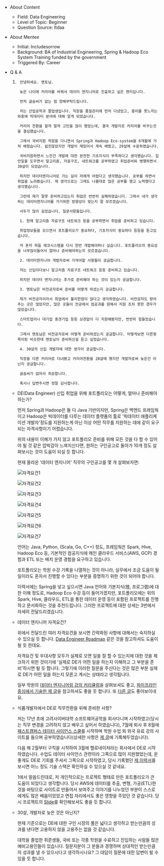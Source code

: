 - About Content
    - Field: Data Engineering
    - Level of Topic: Beginner
    - Question Source: Itdaa

- About Mentee
    - Initial: Includesorrow
    - Background: BA of Industrial Engineering, Spring & Hadoop Eco System
      Training funded by the government
    - Triggered By: Career

- Q & A
    1. ```
        안녕하세요. 멘토님.

        늦은 나이에 커리어를 바꿔서 데이터 엔지니어로 진출하고 싶은 멘티입니다.

        먼저 글솜씨가 없는 점 양해부탁드립니다.

        저는 산업공학과 졸업생입니다. 직장을 품질관리에 먼저 다녔었고, 흥미를 못느끼는 와중에 빅데이터 분야에 대해 알게 되었습니다.

        커리어 전환을 할까 말까 고민을 많이 했었는데, 결국 개발자로 커리어를 바꾸는것을 결심했습니다.

        그래서 국비지원 학원을 다니면서 Spring과 Hadoop Eco-system을 6개월에 거쳐 배웠습니다. 쉽진않았지만 개발이 재밌어서 계속 배웠고, 29살에 수료하였습니다.

        국비지원하면서 느낀건 개발에 대한 완전한 기초지식이 부족하다고 생각했습니다. 집안일을 도우면서 알고리즘, 자료구조, 네트워크를 공부하였고 취업준비와 병행하면서 30살이 되었습니다.

        하지만 데이터엔지니어로 가는 길이 저에게 어렵다고 생각했습니다. 공부를 하면서 취업을 노려봤습니다. 제 생각으로는 그래도 나름대로 많은 공부를 했고 노력했다고 생각했습니다.

        그런데 제가 잘못 준비하고있는지 취업은 번번히 실패하였습니다. 그래서 내가 생각하는 데이터엔지니어를 가기위한 방향성이 맞는지 잘 모르겠습니다.

        서두가 많이 길었습니다. 질문사항들입니다.

        1. 현재 알고리즘 자료구조 네트워크 등을 공부하면서 취업을 준비하고 있습니다.

        취업정보들을 모으면서 포트폴리오가 중요하다, 기초지식이 중요하다 등등을 듣고있습니다.

        저 혼자 하둡 에코시스템을 다시 한번 개발해야하나 싶습니다. 포트폴리오의 중요성을 너무많이들어서 얼마나 준비해야하는지 모르겠습니다.

        2. 데이터엔지니어 개발자로써 가져야할 사항들이 궁금합니다.

        저는 신입이다보니 알고리즘 자료구조 네트워크 등등 준비하고 있습니다.

        하지만 데이터 엔지니어는 추가로 준비해야 하는 것이 있는지 궁금합니다.

        3. 멘토님은 비전공자로써 준비를 어떻게 하셨는지 궁금합니다.

        제가 비전공자이라서 취업에서 불리한점이 많다고 생각하였습니다. 비전공자도 받아주는 곳은 많았지만, 많은 곳들이 전공에서 컴공과를 원해서 지원 조차 못한 경우가 많았습니다.

        스타트업이나 대기업 중견기업 등등 상관없이 다 지원해봤지만, 번번히 힘들었습니다.

        그래서 멘토님은 비전공자로써 어떻게 준비하셨는지 궁금합니다. 어떻게보면 다른항목이랑 비슷한데 멘토님이 준비하신걸 듣고 싶었습니다.

        4. 30살의 신입 개발자에 대한 생각이 궁금합니다.

        직장을 다른 커리어로 다녀봤고 커리어전환을 28살때 했지만 개발자로써 늦은건 아닌지 궁금합니다.

        글솜씨가 없어서 죄송합니다.

        혹시나 답변주시면 정말 감사합니다.
        ```

    - DE(Data Engineer) 신입 취업을 위해 포트폴리오는 어떻게, 얼마나 준비해야하는가?

      먼저 Spring과 Hadoop은 둘 다 Java 기반이지만, Spring은 백엔드 프레임웍이고 Hadoop은 빅데이터를 다루는
      데이터 플랫폼의 툴로 '빅데이터 애플리케이션 개발자'정도를 지원하는게 아닌 이상 어떤 직무를 지원하는 데에 같이 요구되는 자격사항이기
      어렵습니다.

      위의 내용이 이해가 가지 않고 포트폴리오 준비를 위해 모든 것을 다 할 수 있어야 될 것 같은 압박감이 느껴지신다면, 원하는
      구인공고로 돌아가 10개 정도 살펴보시는 것이 도움이 되실 듯 합니다.

      현재 올라온 '데이터 엔지니어' 직무의 구인공고를 몇 개 살펴보자면:

      ![자격요건1](/assets/200904/1.png)

      ![자격요건2](/assets/200904/2.png)

      ![자격요건3](/assets/200904/3.png)

      ![자격요건4](/assets/200904/4.png)

      ![자격요건5](/assets/200904/5.png)

      ![자격요건6](/assets/200904/6.png)

      ![자격요건7](/assets/200904/7.png)

      언어는 Java, Python, (Scala, Go, C++) 정도, 프레임웍은 Spark, Hive, Hadoop Eco 등,
      기본적인 컴공지식에 메인 클라우드 서비스(AWS, GCP) 경험과 ETL 또는 배치 운영 경험을 요구하고 있습니다.

      포트폴리오는 학원 수강 기록을 나열하는 것이 아니라, 실무에서 조금 도움이 될 일이라도 혼자서 진행할 수 있다는 부분을 증명하기 위한
      것이 되어야 합니다.

      이력서에는 Spring을 넣고 싶으시면 Java 언어와 기본지식(웹, 프로그램)에 대한 이해 정도로, Hadoop Eco 수강 등이
      들어가겠지만, 포트폴리오에는 위의 Spark, Hive, 클라우드, ETL을 통한 데이터 운영 등이 포함된 프로젝트를 진행하고
      문서화하는 것을 추천드립니다. 그러한 프로젝트에 대한 상세는 3번에서 자세히 전달드리겠습니다.

    - 데이터 엔지니어 자격요건?

      위에서 전달드린 여러 자격요건을 보시면 간략화된 사항에 대해서는 숙지하실 수 있으실 듯
      합니다. [Data Engineer Roadmap](https://github.com/datastacktv/data-engineer-roadmap)
      같은 것을 참고하셔도 도움이 될 듯 한데요.

      자격요건 및 우대사항 모두가 실제로 오면 일을 잘 할 수 있는지에 대한 것을 체크하기 위한 것이기에 '실제로 DE가 어떤 일을 하는지
      이해하고 그 부분을 준비'하시면 될 듯 합니다. 그렇기에 이러한 질문을 주신다는 것은 많은 부분 실제로 DE가 어떤 일을 하는지
      모른고 계시는 상태라고 생각됩니다.

      일부
      학원의 [데이터 엔지니어링 강의 커리큘럼](https://www.fastcampus.co.kr/data_online_engineering)을
      살펴보셔도
      좋고, [파이프라인 중심에서 기술한 제 글](https://medium.com/@kadencho/data-engineering-questions-you-would-face-8d8e42e7b66b)을
      참고하셔도 좋을 듯 합니다. 또 [다른 글](https://www.itdaa.net/mentor_posts/6357)도 좋아보이네요.

    - 식품개발자에서 DE로 직무전환을 위해 준비한 사항?

      저는 17년 초에 고려사이버대학 소프트웨어공학을 회사다니며 시작하였고(당시는 직무 변경을 고려하지 않고 배우고 싶어서 하였습니다),
      7월에 퇴사 후
      8월에 [패스트캠퍼스 데이터 사이언스 스쿨](https://www.fastcampus.co.kr/data_school_lv1)를
      시작하며 학원 수업 외 외국 유료 강의 사이트를 들으며 공부하였습니다(상세한
      사항은 [제 글](https://medium.com/@kadencho/career-change-at-30-to-data-engineer-b1342230748b)에
      기록해두었습니다).

      다음 해 2월부터 구직을 시작하여 3월에 헬로네이처라는 회사에서 DE로 시작하였습니다. 수업도 데이터 사이언스 관련이라 그쪽으로 많이
      지원했었는데, 운 좋게도 DE로 기회를 주셔서 그쪽으로 시작하였고, 당시
      기록했던 [제 이력서](https://github.com/kadensungbincho/mentoring/blob/master/assets/200904/ChoSungbin_DS_20180118.pdf)를
      보시면 어느 정도 기술 스택은 확인하실 수 있으실 것 같네요.

      1에서 말씀드린대로, 저 개인적으로는 프로젝트 형태로 만든 포트폴리오가 큰 도움이 되었다고 생각합니다. 당시 AWS에 데이터를 추출,
      변형, 가공(ETL)한 것을 바탕으로 사이트로 만들어서 보여주고 이야기를 나누었던 부분이 스스로에게도 많은 배움이었었고 면접
      자리에서도 좋은 영향을 주었던 것 같습니다. 당시
      프로젝트의 [Slide](https://www.slideshare.net/SungbinCho4/seoul-market-analysis-pipeline)를
      확인해보셔도 좋을 듯 합니다.

    - 30살, 개발자로 늦은 것은 아닌지?

      현재 기준으로는 DE에 대한 구인 시장의 풀은 넓다고 생각하고 받는만큼의 성과를 낸다면 고용하지 않을 고용주는 없을 것 같습니다.

      대학을 졸업한 취준생들, 국비 또는 각종 학원을 수료하고 진입하는 사람들 많은 예비고용인들이 있습니다. 질문자분이 그 분들과 경쟁하며
      상대적인 받는만큼의 성과를 낼 수 있으시다고 생각하시나요? 그 대답이 질문에 대한 답변이 될 수 있을 듯 합니다.
